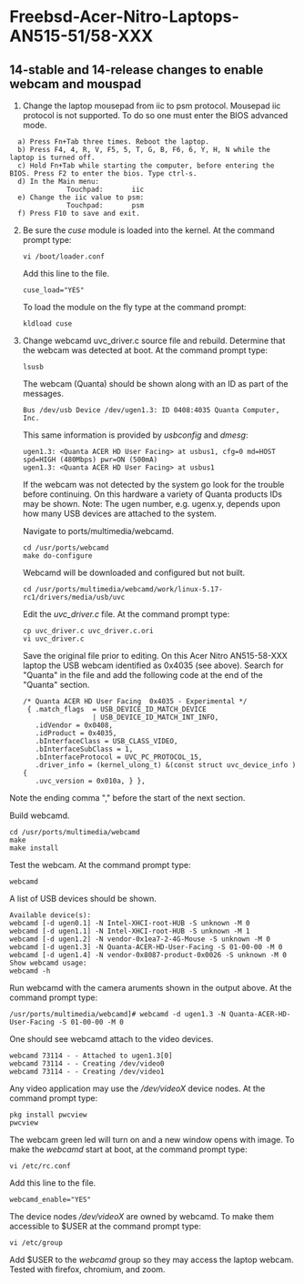 # Freebsd-Acer-Nitro-Laptops-AN515-51/58-XXX


## 14-stable and 14-release changes to enable webcam and mouspad

1) Change the laptop mousepad from iic to psm protocol. Mousepad iic protocol is not supported. To do so one must enter the BIOS advanced mode.
  ```
    a) Press Fn+Tab three times. Reboot the laptop.
    b) Press F4, 4, R, V, F5, 5, T, G, B, F6, 6, Y, H, N while the laptop is turned off.
    c) Hold Fn+Tab while starting the computer, before entering the BIOS. Press F2 to enter the bios. Type ctrl-s.
    d) In the Main menu:
   			    Touchpad:		iic
    e) Change the iic value to psm:
   			    Touchpad:		psm
    f) Press F10 to save and exit.
```

2) Be sure the _cuse_ module is loaded into the kernel. At the command prompt type:
   ```
   vi /boot/loader.conf
   ```
   Add this line to the file.
   ```
   cuse_load="YES"
   ```

   To load the module on the fly type at the command prompt:
   ```
   kldload cuse
   ```

4) Change webcamd uvc_driver.c source file and rebuild. Determine that the webcam was detected at boot. At the command prompt type:
   ```
   lsusb
   ```
   The webcam (Quanta) should be shown along with an ID as part of the messages.
   ```
   Bus /dev/usb Device /dev/ugen1.3: ID 0408:4035 Quanta Computer, Inc.
   ```
   This same information is provided by _usbconfig_ and _dmesg_:
   ```
   ugen1.3: <Quanta ACER HD User Facing> at usbus1, cfg=0 md=HOST spd=HIGH (480Mbps) pwr=ON (500mA)
   ugen1.3: <Quanta ACER HD User Facing> at usbus1
   ```
   
   If the webcam was not detected by the system go look for the trouble before continuing. On this hardware a variety of Quanta products IDs may be shown.
   Note: The ugen number, e.g. ugenx.y, depends upon how many USB devices are attached to the system.

   Navigate to ports/multimedia/webcamd.
   ```
   cd /usr/ports/webcamd
   make do-configure
   ```

   Webcamd will be downloaded and configured but not built.
   ```
   cd /usr/ports/multimedia/webcamd/work/linux-5.17-rc1/drivers/media/usb/uvc
   ```
   Edit the _uvc_driver.c_ file. At the command prompt type:
   ```
   cp uvc_driver.c uvc_driver.c.ori
   vi uvc_driver.c
   ```
   Save the original file prior to editing. On this Acer Nitro AN515-58-XXX laptop the USB webcam identified as 0x4035 (see above). Search for "Quanta" in the     file and add the following code at the end of the "Quanta" section.
   
       /* Quanta ACER HD User Facing  0x4035 - Experimental */
        { .match_flags  = USB_DEVICE_ID_MATCH_DEVICE
                        | USB_DEVICE_ID_MATCH_INT_INFO,
          .idVendor = 0x0408,
          .idProduct = 0x4035,
          .bInterfaceClass = USB_CLASS_VIDEO,
          .bInterfaceSubClass = 1,
          .bInterfaceProtocol = UVC_PC_PROTOCOL_15,
          .driver_info = (kernel_ulong_t) &(const struct uvc_device_info ) {
          .uvc_version = 0x010a, } },
  

  Note the ending comma "," before the start of the next section.

  Build webcamd. 
  ```
  cd /usr/ports/multimedia/webcamd
  make
  make install
  ```

Test the webcam. At the command prompt type:
```
webcamd
```

A list of USB devices should be shown.
```
Available device(s):
webcamd [-d ugen0.1] -N Intel-XHCI-root-HUB -S unknown -M 0
webcamd [-d ugen1.1] -N Intel-XHCI-root-HUB -S unknown -M 1
webcamd [-d ugen1.2] -N vendor-0x1ea7-2-4G-Mouse -S unknown -M 0
webcamd [-d ugen1.3] -N Quanta-ACER-HD-User-Facing -S 01-00-00 -M 0
webcamd [-d ugen1.4] -N vendor-0x8087-product-0x0026 -S unknown -M 0
Show webcamd usage:
webcamd -h
```

Run webcamd with the camera aruments shown in the output above. At the command prompt type:
```
/usr/ports/multimedia/webcamd]# webcamd -d ugen1.3 -N Quanta-ACER-HD-User-Facing -S 01-00-00 -M 0
```

One should see webcamd attach to the video devices.
```
webcamd 73114 - - Attached to ugen1.3[0]
webcamd 73114 - - Creating /dev/video0
webcamd 73114 - - Creating /dev/video1
```

Any video application may use the _/dev/videoX_ device nodes. At the command prompt type:
```
pkg install pwcview
pwcview
```

The webcam green led will turn on and a new window opens with image.
To make the _webcamd_ start at boot, at the command prompt type:
   ```
   vi /etc/rc.conf
   ```
   Add this line to the file.
   ```
   webcamd_enable="YES"
  ```

The device nodes _/dev/videoX_ are owned by webcamd. To make them accessible to $USER at the command prompt type:
```
vi /etc/group
```

Add $USER to the _webcamd_ group so they may access the laptop webcam. Tested with firefox, chromium, and zoom.







   
   
   
